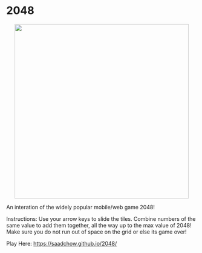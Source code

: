 # 2048

<p align="center">
  <img width="460" height="460" src="https://media4.giphy.com/media/lksxnMJpfbaakEvp67/giphy.gif?cid=790b76110a1ece53172d2d1d5259b0fb95717ac77ead5ee4&rid=giphy.gif&ct=g">
</p>

An interation of the widely popular mobile/web game 2048! 

Instructions: Use your arrow keys to slide the tiles. Combine numbers of the same value to add them together, all the way up to the max value of 2048! Make sure you do not run out of space on the grid or else its game over!

Play Here: https://saadchow.github.io/2048/

